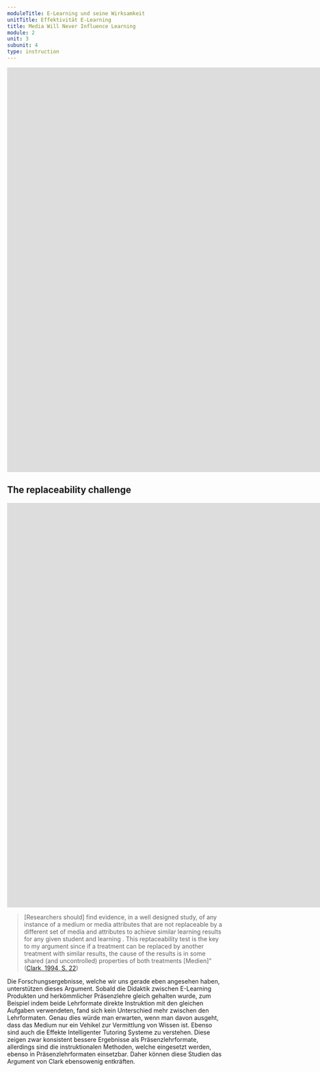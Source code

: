 ```yaml
---
moduleTitle: E-Learning und seine Wirksamkeit
unitTitle: Effektivität E-Learning
title: Media Will Never Influence Learning
module: 2
unit: 3
subunit: 4
type: instruction
---
```


<iframe width="1922" height="945" src="https://www.youtube.com/embed/bIgg59qeOsU" frameborder="0" allow="accelerometer; autoplay; encrypted-media; gyroscope; picture-in-picture" allowfullscreen></iframe>

<!-- Video: Zu Beginn des Kurses hatten wir erklärt, dass digitale Produkte wie eine Leinwand verstanden werden kann. Siehst du eine leere Leinwand kannst du nicht sagen, ob das Bild auf der Leinwand später schön oder häßlich sein wird. Es kommt darauf an, was auf die Leinwand gezeichnet wird. In unserer zweiten Lerneinheit hatten wir beschrieben dass das Medium der digitalen Medien in der Tat einen Einfluss auf das Lernen haben kann, ohne, dass wir uns mit dem Inhalt des Mediums beschäftigen. Im Bilde der Leinwand gesprochen hätten wir analog sagen können, dass die Leinwand einen Einfluss hat, welchen Eindruck Menschen von mir als Person haben, wenn Sie eine Leinwand in meinem Haus sehen. Vlt. denke sie ich bin künstlerisch begabt. In dieser Lerneinheit haben wir begonnen, die Leinwand zu bemalen. Wir haben uns sozusagen gefragt, wie schön Bilder, die auf einer Leinwand gemalt werden insgesamt sind. Oder anders gesprochen. Wie lernförderlich sind E-Learning Produkte generell im Vergleich zu herkömmlicher Präsenzlehre. Das Ergebnis ist ernüchterd. E-Learning ist leicht effektiver und die Effekte streuen sehr stark. Aber warum?  -->

## The replaceability challenge

<iframe width="1922" height="945" src="https://www.youtube.com/embed/1qPayCbBXiM" frameborder="0" allow="accelerometer; autoplay; encrypted-media; gyroscope; picture-in-picture" allowfullscreen></iframe>

<!-- Video: Ein zentrales Argument für diese Streuung hat Clark gegeben. Clark ist der Meinung, dass die Medien selber das Lernen gar nicht beeinflussen. ODER: Media Will Never Influence Learning. Stell dir folgende Metapher vor. E-Learning Produkte sind wie Obsttransporter. Sie übermitteln Obst an die Nutzer. Die Qualität des Obst ist nicht abhängig vom Transporter, sondern davon, wie das Obst transportiert wird. Ist es ausreichend gekühlt? Stößt das Obst während der Fahrt aneinander? Ist die Fahrt zu lang? E-Learning Produkte sind wie Obstransporter. Die erfüllen eine Funktion, die Vermittlung von Fachwissen. Ob sie diese Funktion allerdings erfolgreich erfüllen, hängt davon ab, *wie* das Fachwissen vermittelt wird. Also: Instruiere ich gut, achte ich darauf, dass ich das vermittelt, was auch gelernt werden soll? Gebe ich kognitiv anregende Forschungsfragen? In diesem Sinne ist nicht das Medium für den Erfolg ausschlaggebend, sondern die Art und Weise wie das Medium das Wissen vermittelt. Dieses Argument wird auch als *Replaceabliity challenge bezeichnet*. 
 -->
> [Researchers should] find evidence, in a well designed study, of any instance of a medium or media attributes that are not replaceable by a different set of media and attributes to achieve similar learning results for any given student and learning . This reptaceability test is the key to my argument since if a  treatment can be replaced by another treatment with similar results, the cause of the results is in  some shared (and uncontrolled) properties of both treatments [Medien]" ([Clark, 1994, S. 22](https://link.springer.com/article/10.1007/BF02299088)) 

Die Forschungsergebnisse, welche wir uns gerade eben angesehen haben, unterstützen dieses Argument. Sobald die Didaktik zwischen E-Learning Produkten und herkömmlicher Präsenzlehre gleich gehalten wurde, zum Beispiel indem beide Lehrformate direkte Instruktion mit den gleichen Aufgaben verwendeten, fand sich kein Unterschied mehr zwischen den Lehrformaten. Genau dies würde man erwarten, wenn man davon ausgeht, dass das Medium nur ein Vehikel zur Vermittlung von Wissen ist. Ebenso sind auch die Effekte Intelligenter Tutoring Systeme zu verstehen. Diese zeigen zwar konsistent bessere Ergebnisse als Präsenzlehrformate, allerdings sind die instruktionalen Methoden, welche eingesetzt werden, ebenso in Präsenzlehrformaten einsetzbar. Daher können diese Studien das Argument von Clark ebensowenig entkräften.
